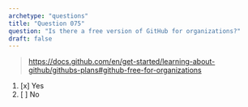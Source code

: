 ```yaml
---
archetype: "questions"
title: "Question 075"
question: "Is there a free version of GitHub for organizations?"
draft: false
---
```


> https://docs.github.com/en/get-started/learning-about-github/githubs-plans#github-free-for-organizations
1. [x] Yes
1. [ ] No
